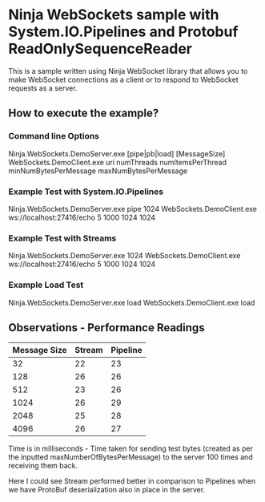 ﻿# Ninja WebSockets sample with System.IO.Pipelines and Protobuf ReadOnlySequenceReader 

This is a sample written using Ninja WebSocket library that allows you to make WebSocket connections as a client or to respond to WebSocket requests as a server.

## How to execute the example?
### Command line Options

Ninja.WebSockets.DemoServer.exe [pipe|pb|load] [MessageSize]
WebSockets.DemoClient.exe uri numThreads numItemsPerThread minNumBytesPerMessage maxNumBytesPerMessage

### Example Test with System.IO.Pipelines
Ninja.WebSockets.DemoServer.exe pipe 1024
WebSockets.DemoClient.exe ws://localhost:27416/echo 5 1000 1024 1024


### Example Test with Streams
Ninja.WebSockets.DemoServer.exe 1024
WebSockets.DemoClient.exe ws://localhost:27416/echo 5 1000 1024 1024

### Example Load Test
Ninja.WebSockets.DemoServer.exe load
WebSockets.DemoClient.exe load


## Observations - Performance Readings

| Message Size|Stream|Pipeline|
|-------------|------|----|
| 32 |22|23|
|128 |26|26|
|512 |23|26|
|1024|26|29|
|2048|25|28|
|4096|26|27|

Time is in milliseconds - Time taken for sending test bytes (created as per the inputted maxNumberOfBytesPerMessage) to the server 100 times and receiving them back.

Here I could see Stream performed better in comparison to Pipelines when we have ProtoBuf deserialization also in place in the server.
